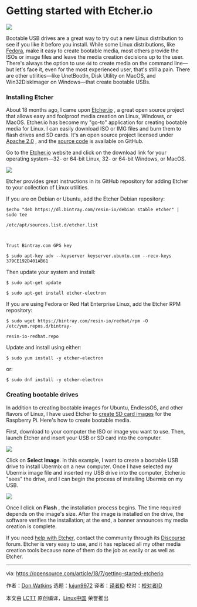 Getting started with Etcher.io
======

![](https://opensource.com/sites/default/files/styles/image-full-size/public/lead-images/community-penguins-osdc-lead.png?itok=BmqsAF4A)

Bootable USB drives are a great way to try out a new Linux distribution to see if you like it before you install. While some Linux distributions, like [Fedora][1], make it easy to create bootable media, most others provide the ISOs or image files and leave the media creation decisions up to the user. There's always the option to use `dd` to create media on the command line—but let's face it, even for the most experienced user, that's still a pain. There are other utilities—like UnetBootIn, Disk Utility on MacOS, and Win32DiskImager on Windows—that create bootable USBs.

### Installing Etcher

About 18 months ago, I came upon [Etcher.io][2] , a great open source project that allows easy and foolproof media creation on Linux, Windows, or MacOS. Etcher.io has become my "go-to" application for creating bootable media for Linux. I can easily download ISO or IMG files and burn them to flash drives and SD cards. It's an open source project licensed under [Apache 2.0][3] , and the [source code][4] is available on GitHub.

Go to the [Etcher.io][5] website and click on the download link for your operating system—32- or 64-bit Linux, 32- or 64-bit Windows, or MacOS.

![](https://opensource.com/sites/default/files/uploads/etcher_1.png)

Etcher provides great instructions in its GitHub repository for adding Etcher to your collection of Linux utilities.

If you are on Debian or Ubuntu, add the Etcher Debian repository:
```
$echo "deb https://dl.bintray.com/resin-io/debian stable etcher" | sudo tee

/etc/apt/sources.list.d/etcher.list



Trust Bintray.com GPG key

$ sudo apt-key adv --keyserver keyserver.ubuntu.com --recv-keys 379CE192D401AB61

```

Then update your system and install:
```
$ sudo apt-get update

$ sudo apt-get install etcher-electron

```

If you are using Fedora or Red Hat Enterprise Linux, add the Etcher RPM repository:
```
$ sudo wget https://bintray.com/resin-io/redhat/rpm -O /etc/yum.repos.d/bintray-

resin-io-redhat.repo

```

Update and install using either:
```
$ sudo yum install -y etcher-electron

```

or:
```
$ sudo dnf install -y etcher-electron

```

### Creating bootable drives

In addition to creating bootable images for Ubuntu, EndlessOS, and other flavors of Linux, I have used Etcher to [create SD card images][6] for the Raspberry Pi. Here's how to create bootable media.

First, download to your computer the ISO or image you want to use. Then, launch Etcher and insert your USB or SD card into the computer.

![](https://opensource.com/sites/default/files/uploads/etcher_2.png)

Click on **Select Image**. In this example, I want to create a bootable USB drive to install Ubermix on a new computer. Once I have selected my Ubermix image file and inserted my USB drive into the computer, Etcher.io  "sees" the drive, and I can begin the process of installing Ubermix on my USB.

![](https://opensource.com/sites/default/files/uploads/etcher_3.png)

Once I click on **Flash** , the installation process begins. The time required depends on the image's size. After the image is installed on the drive, the software verifies the installation; at the end, a banner announces my media creation is complete.

If you need [help with Etcher][7], contact the community through its [Discourse][8] forum. Etcher is very easy to use, and it has replaced all my other media creation tools because none of them do the job as easily or as well as Etcher.

--------------------------------------------------------------------------------

via: https://opensource.com/article/18/7/getting-started-etcherio

作者：[Don Watkins][a]
选题：[lujun9972](https://github.com/lujun9972)
译者：[译者ID](https://github.com/译者ID)
校对：[校对者ID](https://github.com/校对者ID)

本文由 [LCTT](https://github.com/LCTT/TranslateProject) 原创编译，[Linux中国](https://linux.cn/) 荣誉推出

[a]:https://opensource.com/users/don-watkins
[1]:https://getfedora.org/en_GB/workstation/download/
[2]:http://etcher.io
[3]:https://github.com/resin-io/etcher/blob/master/LICENSE
[4]:https://github.com/resin-io/etcher
[5]:https://etcher.io/
[6]:https://www.raspberrypi.org/magpi/pi-sd-etcher/
[7]:https://github.com/resin-io/etcher/blob/master/SUPPORT.md
[8]:https://forums.resin.io/c/etcher
